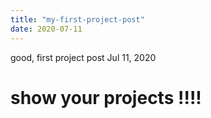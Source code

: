 ```yaml
---
title: "my-first-project-post"
date: 2020-07-11
---
```



good, first project post 
Jul 11, 2020
# show your projects !!!!
